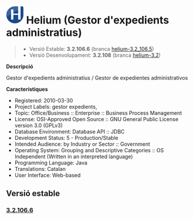 # ![Logo](https://github.com/GovernIB/maven/raw/binaris/helium/projectinfo_Attachments/icon.jpg) Helium (Gestor d'expedients administratius)

> - Versió Estable: __3.2.106.6__ (branca [helium-3.2_106.5](https://github.com/GovernIB/helium/tree/Helium_3.2.106.6))
> - Versió Desenvolupament: __3.2.108__ (branca [helium-3.2](https://github.com/GovernIB/helium/tree/helium-3.2))

**Descripció**

Gestor d'expedients administratius / Gestor de expedientes administrativos


**Característiques**

* Registered: 2010-03-30
* Project Labels: gestor expedients,
* Topic: Office/Business :: Enterprise :: Business Process Management
* License: OSI-Approved Open Source :: GNU General Public License version 3.0 (GPLv3)
* Database Environment: Database API :: JDBC
* Development Status: 5 - Production/Stable
* Intended Audience: by Industry or Sector :: Government
* Operating System: Grouping and Descriptive Categories :: OS Independent (Written in an interpreted language)
* Programming Language: Java
* Translations: Catalan
* User Interface: Web-based


## <a name="v_estable"></a> Versió estable
### [3.2.106.6](https://github.com/GovernIB/helium/releases/tag/Helium_3.2.106.6)
